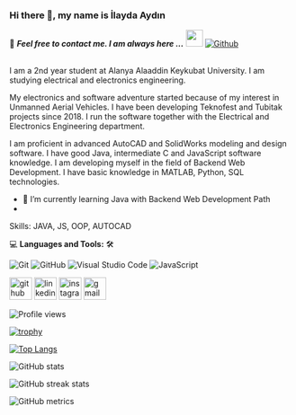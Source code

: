 ### Hi there 👋, my name is İlayda Aydın

📝 ***Feel free to contact me. I am always here ...*** <img src="https://media.giphy.com/media/WUlplcMpOCEmTGBtBW/giphy.gif" width="30">  [![Github](https://img.shields.io/github/followers/ilaydaydx?label=Follow%20Me&style=social)](https://github.com/ilaydaydx)
<br>
<br>

I am a 2nd year student at Alanya Alaaddin Keykubat University. I am studying electrical and electronics engineering. 

My electronics and software adventure started because of my interest in Unmanned Aerial Vehicles. I have been developing Teknofest and Tubitak projects since 2018. I run the software together with the Electrical and Electronics Engineering department.

I am proficient in advanced AutoCAD and SolidWorks modeling and design software.
I have good Java, intermediate C and JavaScript software knowledge.
I am developing myself in the field of Backend Web Development. I have basic knowledge in MATLAB, Python, SQL technologies.

- 🌱 I’m currently learning Java with Backend Web Development Path 
- 
Skills: JAVA, JS, OOP, AUTOCAD

💻 **Languages and Tools:** 🛠️<br>

![Git](https://img.shields.io/badge/-Git-000000?style=flat&logo=git&logoColor=F05032&labelColor=ffffff)
![GitHub](https://img.shields.io/badge/-GitHub-000000?style=flat&logo=github&logoColor=000000&labelColor=ffffff)
![Visual Studio Code](https://img.shields.io/badge/-VSCode-000000?style=flat&logo=visual-studio-code&labelColor=007ACC)
![JavaScript](https://img.shields.io/badge/-JavaScript-000000?style=flat&logo=javascript)






[<img src='https://cdn.jsdelivr.net/npm/simple-icons@3.0.1/icons/github.svg' alt='github' height='40'>](https://github.com/ilaydaydx)  [<img src='https://cdn.jsdelivr.net/npm/simple-icons@3.0.1/icons/linkedin.svg' alt='linkedin' height='40'>](https://www.linkedin.com/in/www.linkedin.com/in/ilaydaydın/)  [<img src='https://cdn.jsdelivr.net/npm/simple-icons@3.0.1/icons/instagram.svg' alt='instagram' height='40'>](https://www.instagram.com/https://www.instagram.com/ilaydaydx//)  [<img src='https://cdn.jsdelivr.net/npm/simple-icons@3.0.1/icons/gmail.svg' alt='gmail' height='40'>](ilaydaayda2002@gmail.com)  

![Profile views](https://gpvc.arturio.dev/ilaydaydx)

[![trophy](https://github-profile-trophy.vercel.app/?username=ilaydaydx)](https://github.com/ryo-ma/github-profile-trophy)

[![Top Langs](https://github-readme-stats.vercel.app/api/top-langs/?username=ilaydaydx)](https://github.com/anuraghazra/github-readme-stats)

![GitHub stats](https://github-readme-stats.vercel.app/api?username=ilaydaydx&show_icons=true)     

![GitHub streak stats](https://github-readme-streak-stats.herokuapp.com/?user=ilaydaydx)  

![GitHub metrics](https://metrics.lecoq.io/ilaydaydx)
